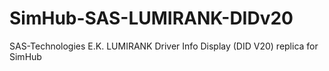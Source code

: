 # SimHub-SAS-LUMIRANK-DIDv20
SAS-Technologies E.K. LUMIRANK Driver Info Display (DID V20) replica for SimHub
